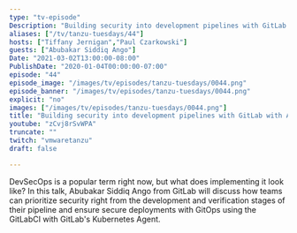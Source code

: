 ```yaml
---
type: "tv-episode"
Description: "Building security into development pipelines with GitLab with Abubakar Siddiq Ango"
aliases: ["/tv/tanzu-tuesdays/44"]
hosts: ["Tiffany Jernigan","Paul Czarkowski"]
guests: ["Abubakar Siddiq Ango"]
Date: "2021-03-02T13:00:00-08:00"
PublishDate: "2020-01-04T00:00:00-07:00"
episode: "44"
episode_image: "/images/tv/episodes/tanzu-tuesdays/0044.png"
episode_banner: "/images/tv/episodes/tanzu-tuesdays/0044.png"
explicit: "no"
images: ["/images/tv/episodes/tanzu-tuesdays/0044.png"]
title: "Building security into development pipelines with GitLab with Abubakar Siddiq Ango"
youtube: "zCvj8rSvWPA"
truncate: ""
twitch: "vmwaretanzu"
draft: false

---
```


DevSecOps is a popular term right now, but what does implementing it look like? In this talk, Abubakar Siddiq Ango from GitLab will discuss how teams can prioritize security right from the development and verification stages of their pipeline and ensure secure deployments with GitOps using the GitLabCI with GitLab's Kubernetes Agent.
